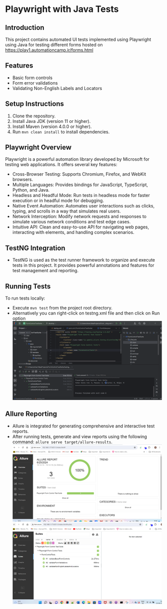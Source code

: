# Playwright with Java Tests

## Introduction
This project contains automated UI tests implemented using Playwright using Java for testing different forms hosted on https://play1.automationcamp.ir/forms.html

## Features
- Basic form controls
- Form error validations
- Validating Non-English Labels and Locators

## Setup Instructions
1. Clone the repository.
2. Install Java JDK (version 11 or higher).
3. Install Maven (version 4.0.0 or higher).
4. Run `mvn clean install` to install dependencies.

## Playwright Overview
Playwright is a powerful automation library developed by Microsoft for testing web applications. It offers several key features:

- Cross-Browser Testing: Supports Chromium, Firefox, and WebKit browsers.
- Multiple Languages: Provides bindings for JavaScript, TypeScript, Python, and Java.
- Headless and Headful Mode: Run tests in headless mode for faster execution or in headful mode for debugging.
- Native Event Automation: Automates user interactions such as clicks, typing, and scrolls in a way that simulates real users.
- Network Interception: Modify network requests and responses to simulate various network conditions and test edge cases.
- Intuitive API: Clean and easy-to-use API for navigating web pages, interacting with elements, and handling complex scenarios.

## TestNG Integration
- TestNG is used as the test runner framework to organize and execute tests in this project. It provides powerful annotations and features for test management and reporting.

## Running Tests
To run tests locally:
- Execute `mvn test` from the project root directory.
- Alternatively you can right-click on testng.xml file and then click on Run option
  ![image](https://github.com/sharraut7294/FormControlTestSuite/blob/master/FormTestExecution.png)
  

## Allure Reporting
- Allure is integrated for generating comprehensive and interactive test reports.
- After running tests, generate and view reports using the following command: `allure serve target/allure-results`.
 ![image](https://github.com/sharraut7294/FormControlTestSuite/blob/master/Allure%20Report%20Execution1.png)
 ![image](https://github.com/sharraut7294/FormControlTestSuite/blob/master/Allure%20Report%20Execution2.png)


